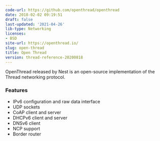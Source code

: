 ```yaml
---
code-url: https://github.com/openthread/openthread
date: 2018-02-02 09:19:51
draft: false
last-updated: '2021-04-26'
lib-type: Networking
licenses:
- BSD
site-url: https://openthread.io/
slug: open-thread
title: Open Thread
version: thread-reference-20200818
---
```

OpenThread released by Nest is an open-source implementation of the Thread networking protocol.

<!--more-->

### Features
- IPv6 configuration and raw data interface
- UDP sockets
- CoAP client and server
- DHCPv6 client and server
- DNSv6 client
- NCP support
- Border router
